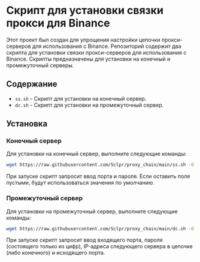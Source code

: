 # Скрипт для установки связки прокси для Binance

Этот проект был создан для упрощения настройки цепочки прокси-серверов для использования с Binance.
Репозиторий содержит два скрипта для установки связки прокси-серверов для использования с Binance. Скрипты предназначены для установки на конечный и промежуточный серверы.

## Содержание

- `ss.sh` - Скрипт для установки на конечный сервер.
- `dc.sh` - Скрипт для установки на промежуточный сервер.

## Установка

### Конечный сервер

Для установки на конечный сервер, выполните следующие команды:

```bash
wget https://raw.githubusercontent.com/Sclpr/proxy_chain/main/ss.sh -O ss.sh && bash ss.sh
```

При запуске скрипт запросит ввод порта и пароля. Если оставить поля пустыми, будут использоваться значения по умолчанию.

###  Промежуточный сервер
Для установки на промежуточный сервер, выполните следующие команды:

```bash
wget https://raw.githubusercontent.com/Sclpr/proxy_chain/main/dc.sh -O dc.sh && bash dc.sh
```

При запуске скрипт запросит ввод входящего порта, пароля (состоящего только из цифр), IP-адреса следующего сервера в цепочке (либо конечного) и исходящего порта.